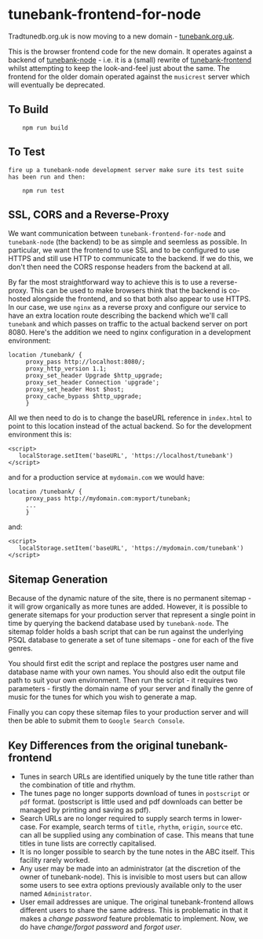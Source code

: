 # tunebank-frontend-for-node

Tradtunedb.org.uk is now moving to a new domain - [tunebank.org.uk](https://tunebank.org.uk).


This is the browser frontend code for the new domain. It operates against a backend of [tunebank-node](https://github.com/newlandsvalley/tunebank-node) - i.e. it is a (small) rewrite of [tunebank-frontend](https://github.com/newlandsvalley/tunebank-frontend) whilst attempting to keep the look-and-feel just about the same. The frontend for the older domain operated against the `musicrest` server which will eventually be deprecated. 

## To Build

```
    npm run build
```
## To Test

    fire up a tunebank-node development server make sure its test suite has been run and then:
```
    npm run test
```
## SSL, CORS and a Reverse-Proxy

We want communication between `tunebank-frontend-for-node` and `tunebank-node` (the backend) to be as simple and seemless as possible.  In particular, we want the frontend to use SSL and to be configured to use HTTPS and still use HTTP to communicate to the backend. If we do this, we don't then need the CORS response headers from the backend at all.

By far the most straightforward way to achieve this is to use a reverse-proxy.  This can be used to make browsers think that the backend is co-hosted alongside the frontend, and so that both also appear to use HTTPS.  In our case, we use `nginx` as a reverse proxy and configure our service to have an extra location route describing the backend which we'll call `tunebank` and which passes on traffic to the actual backend server on port 8080. Here's the addition we need to nginx configuration in a development environment:

```
location /tunebank/ {
     proxy_pass http://localhost:8080/;
     proxy_http_version 1.1;
     proxy_set_header Upgrade $http_upgrade;
     proxy_set_header Connection 'upgrade';
     proxy_set_header Host $host;
     proxy_cache_bypass $http_upgrade;
     }
```

All we then need to do is to change the baseURL reference in `index.html` to point to this location instead of the actual backend.  So for the development environment this is:

```
<script>
   localStorage.setItem('baseURL', 'https://localhost/tunebank')
</script>
```

and for a production service at `mydomain.com` we would have:

```
location /tunebank/ {
     proxy_pass http://mydomain.com:myport/tunebank;
     ...
     }
```
and:

```
<script>
   localStorage.setItem('baseURL', 'https://mydomain.com/tunebank')
</script>
```

## Sitemap Generation

Because of the dynamic nature of the site, there is no permanent sitemap - it will grow organically as more tunes are added.  However, it is possible to generate sitemaps for your production server that represent a single point in time by querying the backend database used by `tunebank-node`. The sitemap folder holds a bash script that can be run against the underlying PSQL database to generate a set of tune sitemaps - one for each of the five genres.

You should first edit the script and replace the postgres user name and database name with your own names. You should also edit the output file path to suit your own environment. Then run the script - it requires two parameters - firstly the domain name of your server and finally the genre of music for the tunes for which you wish to generate a map.

Finally you can copy these sitemap files to your production server and will then be able to submit them to `Google Search Console`.

## Key Differences from the original tunebank-frontend

  * Tunes in search URLs are identified uniquely by the tune title rather than the combination of title and rhythm.
  * The tunes page no longer supports download of tunes in `postscript` or `pdf` format. (postscript is little used and pdf downloads can better be managed by printing and saving as pdf).
  * Search URLs are no longer required to supply search terms in lower-case.  For example, search terms of `title`, `rhythm`, `origin`, `source` etc. can all be supplied using any combination of case.  This means that tune titles in tune lists are correctly capitalised.
  * It is no longer possible to search by the tune notes in the ABC itself.  This facility rarely worked.
  * Any user may be made into an administrator (at the discretion of the owner of tunebank-node).  This is invisible to most users but can allow some users to see extra options previously available only to the user named `Administrator`.
  * User email addresses are unique. The original tunebank-frontend allows different users to share the same address.  This is problematic in that it makes a _change password_ feature problematic to implement. Now, we do have _change/forgot password_ and _forgot user_.










